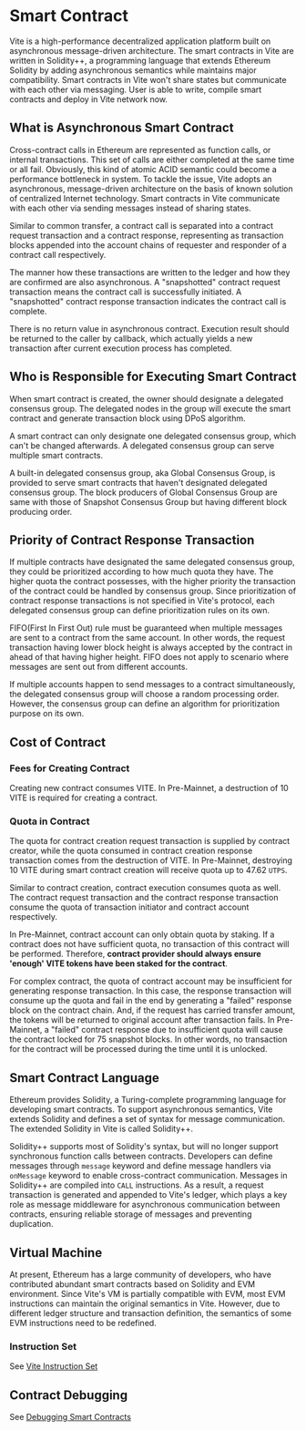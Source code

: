 # Smart Contract

Vite is a high-performance decentralized application platform built on asynchronous message-driven architecture. 
The smart contracts in Vite are written in Solidity++, a programming language that extends Ethereum Solidity by adding asynchronous semantics while maintains major compatibility.
Smart contracts in Vite won't share states but communicate with each other via messaging.
User is able to write, compile smart contracts and deploy in Vite network now.

## What is Asynchronous Smart Contract

Cross-contract calls in Ethereum are represented as function calls, or internal transactions. This set of calls are either completed at the same time or all fail. Obviously, this kind of atomic ACID semantic could become a performance bottleneck in system. 
To tackle the issue, Vite adopts an asynchronous, message-driven architecture on the basis of known solution of centralized Internet technology.  Smart contracts in Vite communicate with each other via sending messages instead of sharing states.

Similar to common transfer, a contract call is separated into a contract request transaction and a contract response, representing as transaction blocks appended into the account chains of requester and responder of a contract call respectively.

The manner how these transactions are written to the ledger and how they are confirmed are also asynchronous. A "snapshotted" contract request transaction means the contract call is successfully initiated. A "snapshotted" contract response transaction indicates the contract call is complete.

There is no return value in asynchronous contract. Execution result should be returned to the caller by callback, which actually yields a new transaction after current execution process has completed.

## Who is Responsible for Executing Smart Contract

When smart contract is created, the owner should designate a delegated consensus group. The delegated nodes in the group will execute the smart contract and generate transaction block using DPoS algorithm.

A smart contract can only designate one delegated consensus group, which can't be changed afterwards. A delegated consensus group can serve multiple smart contracts.

A built-in delegated consensus group, aka Global Consensus Group, is provided to serve smart contracts that haven't designated delegated consensus group. The block producers of Global Consensus Group are same with those of Snapshot Consensus Group but having different block producing order.

## Priority of Contract Response Transaction

If multiple contracts have designated the same delegated consensus group, they could be prioritized according to how much quota they have. The higher quota the contract possesses, with the higher priority the transaction of the contract could be handled by consensus group. 
Since prioritization of contract response transactions is not specified in Vite's protocol, each delegated consensus group can define prioritization rules on its own.

FIFO(First In First Out) rule must be guaranteed when multiple messages are sent to a contract from the same account. In other words, the request transaction having lower block height is always accepted by the contract in ahead of that having higher height. FIFO does not apply to scenario where messages are sent out from different accounts.

If multiple accounts happen to send messages to a contract simultaneously, the delegated consensus group will choose a random processing order. However, the consensus group can define an algorithm for prioritization purpose on its own. 

## Cost of Contract

### Fees for Creating Contract

Creating new contract consumes VITE. In Pre-Mainnet, a destruction of 10 VITE is required for creating a contract.

### Quota in Contract

The quota for contract creation request transaction is supplied by contract creator, while the quota consumed in contract creation response transaction comes from the destruction of VITE. In Pre-Mainnet, destroying 10 VITE during smart contract creation will receive quota up to 47.62 `UTPS`.

Similar to contract creation, contract execution consumes quota as well. The contract request transaction and the contract response transaction consume the quota of transaction initiator and contract account respectively.

In Pre-Mainnet, contract account can only obtain quota by staking. If a contract does not have sufficient quota, no transaction of this contract will be performed. Therefore, **contract provider should always ensure 'enough' VITE tokens have been staked for the contract**.

For complex contract, the quota of contract account may be insufficient for generating response transaction. In this case, the response transaction will consume up the quota and fail in the end by generating a "failed" response block on the contract chain. And, if the request has carried transfer amount, the tokens will be returned to original account after transaction fails. In Pre-Mainnet, a "failed" contract response due to insufficient quota will cause the contract locked for 75 snapshot blocks. In other words, no transaction for the contract will be processed during the time until it is unlocked.

## Smart Contract Language

Ethereum provides Solidity, a Turing-complete programming language for developing smart contracts. To support asynchronous semantics, Vite extends Solidity and defines a set of syntax for message communication. The extended Solidity in Vite is called Solidity++.

Solidity++ supports most of Solidity's syntax, but will no longer support synchronous function calls between contracts. Developers can define messages through `message` keyword and define message handlers via `onMessage` keyword to enable cross-contract communication. Messages in Solidity++ are compiled into `CALL` instructions. As a result, a request transaction is generated and appended to Vite's ledger, which plays a key role as message middleware for asynchronous communication between contracts, ensuring reliable storage of messages and preventing duplication.

## Virtual Machine

At present, Ethereum has a large community of developers, who have contributed abundant smart contracts based on Solidity and EVM environment. 
Since Vite's VM is partially compatible with EVM, most EVM instructions can maintain the original semantics in Vite. However, due to different ledger structure and transaction definition, the semantics of some EVM instructions need to be redefined.

### Instruction Set

See [Vite Instruction Set](./instructions.html)

## Contract Debugging

See [Debugging Smart Contracts](./debug.html)
